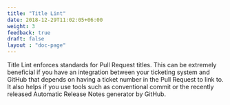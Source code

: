 ```yaml
---
title: "Title Lint"
date: 2018-12-29T11:02:05+06:00
weight: 3
feedback: true
draft: false
layout : "doc-page"
---
```


Title Lint enforces standards for Pull Request titles. This can be extremely beneficial if you have an integration between your ticketing system and GitHub that depends on having a ticket number in the Pull Request to link to. It also helps if you use tools such as conventional commit or the recently released Automatic Release Notes generator by GitHub.